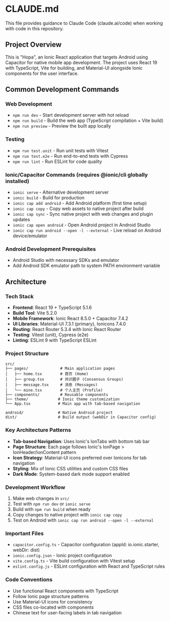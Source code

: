 # CLAUDE.md

This file provides guidance to Claude Code (claude.ai/code) when working with code in this repository.

## Project Overview

This is "Hopa", an Ionic React application that targets Android using Capacitor for native mobile app development. The project uses React 19 with TypeScript, Vite for building, and Material-UI alongside Ionic components for the user interface.

## Common Development Commands

### Web Development
- `npm run dev` - Start development server with hot reload
- `npm run build` - Build the web app (TypeScript compilation + Vite build)
- `npm run preview` - Preview the built app locally

### Testing
- `npm run test.unit` - Run unit tests with Vitest
- `npm run test.e2e` - Run end-to-end tests with Cypress
- `npm run lint` - Run ESLint for code quality

### Ionic/Capacitor Commands (requires @ionic/cli globally installed)
- `ionic serve` - Alternative development server
- `ionic build` - Build for production
- `ionic cap add android` - Add Android platform (first time setup)
- `ionic cap copy` - Copy web assets to native project after build
- `ionic cap sync` - Sync native project with web changes and plugin updates
- `ionic cap open android` - Open Android project in Android Studio
- `ionic cap run android --open -l --external` - Live reload on Android device/emulator

### Android Development Prerequisites
- Android Studio with necessary SDKs and emulator
- Add Android SDK emulator path to system PATH environment variable

## Architecture

### Tech Stack
- **Frontend**: React 19 + TypeScript 5.1.6
- **Build Tool**: Vite 5.2.0
- **Mobile Framework**: Ionic React 8.5.0 + Capacitor 7.4.2
- **UI Libraries**: Material-UI 7.3.1 (primary), Ionicons 7.4.0
- **Routing**: React Router 5.3.4 with Ionic React Router
- **Testing**: Vitest (unit), Cypress (e2e)
- **Linting**: ESLint 9 with TypeScript ESLint

### Project Structure
```
src/
├── pages/              # Main application pages
│   ├── home.tsx        # 首页 (Home)
│   ├── group.tsx       # 共识圈子 (Consensus Groups)
│   ├── message.tsx     # 消息 (Messages)
│   └── mine.tsx        # 个人主页 (Profile)
├── components/         # Reusable components
├── theme/             # Ionic theme customization
└── App.tsx            # Main app with tab-based navigation

android/               # Native Android project
dist/                  # Build output (webDir in Capacitor config)
```

### Key Architecture Patterns
- **Tab-based Navigation**: Uses Ionic's IonTabs with bottom tab bar
- **Page Structure**: Each page follows Ionic's IonPage > IonHeader/IonContent pattern
- **Icon Strategy**: Material-UI icons preferred over Ionicons for tab navigation
- **Styling**: Mix of Ionic CSS utilities and custom CSS files
- **Dark Mode**: System-based dark mode support enabled

### Development Workflow
1. Make web changes in `src/`
2. Test with `npm run dev` or `ionic serve`
3. Build with `npm run build` when ready
4. Copy changes to native project with `ionic cap copy`
5. Test on Android with `ionic cap run android --open -l --external`

### Important Files
- `capacitor.config.ts` - Capacitor configuration (appId: io.ionic.starter, webDir: dist)
- `ionic.config.json` - Ionic project configuration
- `vite.config.ts` - Vite build configuration with Vitest setup
- `eslint.config.js` - ESLint configuration with React and TypeScript rules

### Code Conventions
- Use functional React components with TypeScript
- Follow Ionic page structure patterns
- Use Material-UI icons for consistency
- CSS files co-located with components
- Chinese text for user-facing labels in tab navigation